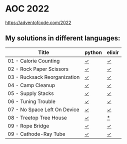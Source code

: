 # AOC 2022

https://adventofcode.com/2022


## My solutions in different languages:

| Title                        | python    | elixir    |
| -                            | -         | -         |
| 01 - Calorie Counting        | [✓][01py] | [✓][01ex] |
| 02 - Rock Paper Scissors     | [✓][02py] | [✓][02ex] |
| 03 - Rucksack Reorganization | [✓][03py] | [✓][03ex] |
| 04 - Camp Cleanup            | [✓][04py] | [✓][04ex] |
| 05 - Supply Stacks           | [✓][05py] | [✓][05ex] |
| 06 - Tuning Trouble          | [✓][06py] | [✓][06ex] |
| 07 - No Space Left On Device | [✓][07py] | [✓][07ex] |
| 08 - Treetop Tree House      | [✓][08py] | [*][08ex] |
| 09 - Rope Bridge             | [✓][09py] | [✓][09ex] |
| 09 - Cathode-Ray Tube        | [✓][10py] | [✓][10ex] |


[01py]:  python/day1.py
[02py]:  python/day2.py
[03py]:  python/day3.py
[04py]:  python/day4.py
[05py]:  python/day5.py
[06py]:  python/day6.py
[07py]:  python/day7.py
[08py]:  python/day8.py
[09py]:  python/day9.py
[10py]:  python/day10.py

[01ex]: elixir/day1.exs
[02ex]: elixir/day2.livemd
[03ex]: elixir/day3.livemd
[04ex]: elixir/day4.livemd
[05ex]: elixir/day5.livemd
[06ex]: elixir/day6.livemd
[07ex]: elixir/day7.livemd
[08ex]: elixir/day8.livemd
[09ex]: elixir/day9.livemd
[10ex]: elixir/day10.livemd